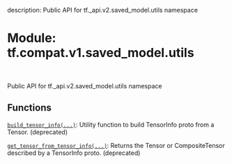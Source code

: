 description: Public API for tf._api.v2.saved_model.utils namespace

<div itemscope itemtype="http://developers.google.com/ReferenceObject">
<meta itemprop="name" content="tf.compat.v1.saved_model.utils" />
<meta itemprop="path" content="Stable" />
</div>

# Module: tf.compat.v1.saved_model.utils

<!-- Insert buttons and diff -->

<table class="tfo-notebook-buttons tfo-api nocontent" align="left">

</table>



Public API for tf._api.v2.saved_model.utils namespace



## Functions

[`build_tensor_info(...)`](../../../../tf/compat/v1/saved_model/build_tensor_info.md): Utility function to build TensorInfo proto from a Tensor. (deprecated)

[`get_tensor_from_tensor_info(...)`](../../../../tf/compat/v1/saved_model/get_tensor_from_tensor_info.md): Returns the Tensor or CompositeTensor described by a TensorInfo proto. (deprecated)

